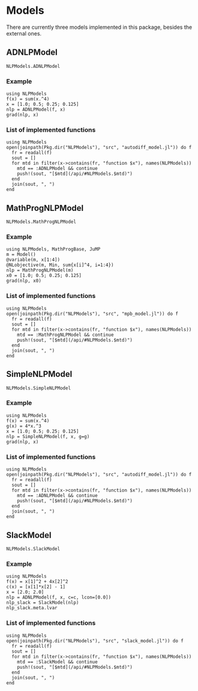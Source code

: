 # Models

There are currently three models implemented in this package, besides the
external ones.

## ADNLPModel

```@docs
NLPModels.ADNLPModel
```

### Example

```@example
using NLPModels
f(x) = sum(x.^4)
x = [1.0; 0.5; 0.25; 0.125]
nlp = ADNLPModel(f, x)
grad(nlp, x)
```

### List of implemented functions

```@eval
using NLPModels
open(joinpath(Pkg.dir("NLPModels"), "src", "autodiff_model.jl")) do f
  fr = readall(f)
  sout = []
  for mtd in filter(x->contains(fr, "function $x"), names(NLPModels))
    mtd == :ADNLPModel && continue
    push!(sout, "[$mtd](/api/#NLPModels.$mtd)")
  end
  join(sout, ", ")
end
```

## MathProgNLPModel

```@docs
NLPModels.MathProgNLPModel
```

### Example

```@example
using NLPModels, MathProgBase, JuMP
m = Model()
@variable(m, x[1:4])
@NLobjective(m, Min, sum{x[i]^4, i=1:4})
nlp = MathProgNLPModel(m)
x0 = [1.0; 0.5; 0.25; 0.125]
grad(nlp, x0)
```

### List of implemented functions

```@eval
using NLPModels
open(joinpath(Pkg.dir("NLPModels"), "src", "mpb_model.jl")) do f
  fr = readall(f)
  sout = []
  for mtd in filter(x->contains(fr, "function $x"), names(NLPModels))
    mtd == :MathProgNLPModel && continue
    push!(sout, "[$mtd](/api/#NLPModels.$mtd)")
  end
  join(sout, ", ")
end
```

## SimpleNLPModel

```@docs
NLPModels.SimpleNLPModel
```

### Example

```@example
using NLPModels
f(x) = sum(x.^4)
g(x) = 4*x.^3
x = [1.0; 0.5; 0.25; 0.125]
nlp = SimpleNLPModel(f, x, g=g)
grad(nlp, x)
```

### List of implemented functions

```@eval
using NLPModels
open(joinpath(Pkg.dir("NLPModels"), "src", "autodiff_model.jl")) do f
  fr = readall(f)
  sout = []
  for mtd in filter(x->contains(fr, "function $x"), names(NLPModels))
    mtd == :ADNLPModel && continue
    push!(sout, "[$mtd](/api/#NLPModels.$mtd)")
  end
  join(sout, ", ")
end
```

## SlackModel

```@docs
NLPModels.SlackModel
```

### Example

```@example
using NLPModels
f(x) = x[1]^2 + 4x[2]^2
c(x) = [x[1]*x[2] - 1]
x = [2.0; 2.0]
nlp = ADNLPModel(f, x, c=c, lcon=[0.0])
nlp_slack = SlackModel(nlp)
nlp_slack.meta.lvar
```

### List of implemented functions

```@eval
using NLPModels
open(joinpath(Pkg.dir("NLPModels"), "src", "slack_model.jl")) do f
  fr = readall(f)
  sout = []
  for mtd in filter(x->contains(fr, "function $x"), names(NLPModels))
    mtd == :SlackModel && continue
    push!(sout, "[$mtd](/api/#NLPModels.$mtd)")
  end
  join(sout, ", ")
end
```
